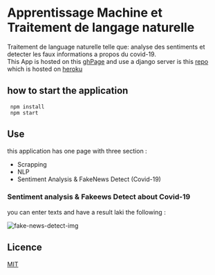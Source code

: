 # Apprentissage Machine et Traitement de langage naturelle
Traitement de language naturelle telle que: analyse des sentiments et detecter les faux informations a propos du covid-19.  
This App is hosted on this [ghPage](https://toihirhalim.github.io/detect-covid-fake-news/)
and use a django server is this [repo](https://github.com/toihirhalim/detect-covid-fake-news-server)
which is hosted on [heroku](https://detect-covid-fake-news.herokuapp.com/)
## how to start the application  
 
```
 npm install
 npm start
```
  
## Use  
this application has one page with three section :   
* Scrapping  
* NLP   
* Sentiment Analysis & FakeNews Detect (Covid-19)  
  
### Sentiment analysis & Fakeews Detect about Covid-19  
you can enter texts and have a result  laki the following :  
  
![fake-news-detect-img](/images/sentimentAndFakeNews.png) 

## Licence

[MIT](LICENSE)
